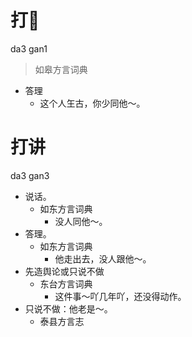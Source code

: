# 打𠵹
da3 gan1
> 如皋方言词典
- 答理
  - 这个人玍古，你少同他～。

# 打讲
da3 gan3
+ 说话。
  * 如东方言词典
    - 没人同他～。
+ 答理。
  * 如东方言词典
    - 他走出去，没人跟他～。
+ 先造舆论或只说不做
  * 东台方言词典
    - 这件事～吖几年吖，还没得动作。
+ 只说不做：他老是～。
  * 泰县方言志
